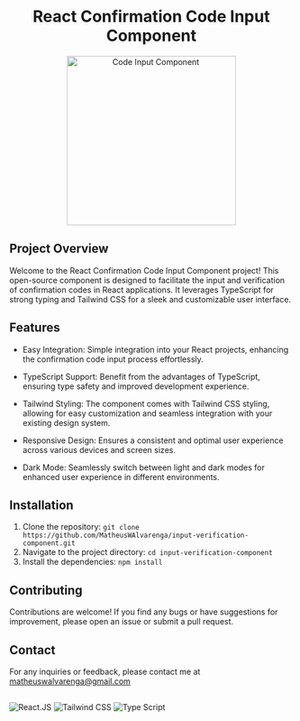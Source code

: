<h1 align="center">React Confirmation Code Input Component</h1>

 <div align="center">
<img width="300" alt="Code Input Component" src="https://github.com/MatheusWAlvarenga/input-verification-component/assets/94935750/2940d719-8923-4109-a480-5a80cb43204b">
</div>


## Project Overview

Welcome to the React Confirmation Code Input Component project! This open-source component is designed to facilitate the input and verification of confirmation codes in React applications. It leverages TypeScript for strong typing and Tailwind CSS for a sleek and customizable user interface.

## Features

- Easy Integration: Simple integration into your React projects, enhancing the confirmation code input process effortlessly.

- TypeScript Support: Benefit from the advantages of TypeScript, ensuring type safety and improved development experience.

- Tailwind Styling: The component comes with Tailwind CSS styling, allowing for easy customization and seamless integration with your existing design system.

- Responsive Design: Ensures a consistent and optimal user experience across various devices and screen sizes.

- Dark Mode: Seamlessly switch between light and dark modes for enhanced user experience in different environments.

## Installation

1. Clone the repository: `git clone https://github.com/MatheusWAlvarenga/input-verification-component.git`
2. Navigate to the project directory: `cd input-verification-component`
3. Install the dependencies: `npm install`

## Contributing

Contributions are welcome! If you find any bugs or have suggestions for improvement, please open an issue or submit a pull request.

## Contact

For any inquiries or feedback, please contact me at matheuswalvarenga@gmail.com

##

![React.JS](https://img.shields.io/badge/React.JS-20232A?style=for-the-badge&logo=react&logoColor=61DAFB) ![Tailwind CSS](https://img.shields.io/badge/Tailwind_CSS-38B2AC?style=for-the-badge&logo=tailwind-css&logoColor=white) ![Type Script](https://img.shields.io/badge/TypeScript-007ACC?style=for-the-badge&logo=typescript&logoColor=white)
